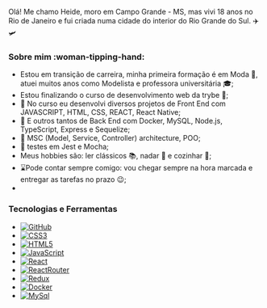 Olá! Me chamo Heide, moro em Campo Grande - MS, mas vivi 18 anos no Rio de Janeiro e fui criada numa cidade do interior do Rio Grande do Sul. :airplane: 🛩️

### Sobre mim :woman-tipping-hand:
- Estou em transição de carreira, minha primeira formação é em Moda :dress:, atuei muitos anos como Modelista e professora universitária :mortar_board:;
- Estou finalizando o curso de desenvolvimento web da trybe :rocket:;
- :green_book: No curso eu desenvolvi diversos projetos de Front End com JAVASCRIPT, HTML, CSS, REACT, React Native;
- :blue_book: E outros tantos de Back End com Docker, MySQL, Node.js, TypeScript, Express e Sequelize;
- :orange_book:  MSC (Model, Service, Controller) architecture, POO;
- :closed_book: testes em Jest e Mocha;
- Meus hobbies são: ler clássicos :books:, nadar :ocean: e cozinhar :spaghetti:;
- ⌛Pode contar sempre comigo: vou chegar sempre na hora marcada e entregar as tarefas no prazo :wink:;
-                        


### Tecnologias e Ferramentas

- <a href="[GitHub]"><img alt="GitHub" src="https://img.shields.io/badge/GitHub-100000?style=for-the-badge&logo=github&logoColor=white" /></a>
- <a href="[CSS3]"><img alt="CSS3" src="https://img.shields.io/badge/CSS3-1572B6?style=for-the-badge&logo=css3&logoColor=white" /></a>
- <a href="[HTML5]"><img alt="HTML5" src="https://img.shields.io/badge/HTML5-E34F26?style=for-the-badge&logo=html5&logoColor=white" /></a>
- <a href="[JavaScript]"><img alt="JavaScript" src="https://img.shields.io/badge/JavaScript-323330?style=for-the-badge&logo=javascript&logoColor=F7DF1E" /></a>
- <a href="[React]"><img alt="React" src="https://img.shields.io/badge/React-20232A?style=for-the-badge&logo=react&logoColor=61DAFB
" /></a>
- <a href="[ReactRouter]"><img alt="ReactRouter" src="https://img.shields.io/badge/React_Router-CA4245?style=for-the-badge&logo=react-router&logoColor=white" /></a>
- <a href="[Redux]"><img alt="Redux" src="https://img.shields.io/badge/Redux-593D88?style=for-the-badge&logo=redux&logoColor=white
" /></a>
- <a href="[Docker]"><img alt="Docker" src="https://img.shields.io/badge/Docker-2CA5E0?style=for-the-badge&logo=docker&logoColor=white
" /></a>
- <a href="[MySql]"><img alt="MySql" src="https://img.shields.io/badge/MySQL-005C84?style=for-the-badge&logo=mysql&logoColor=white
" /></a>


